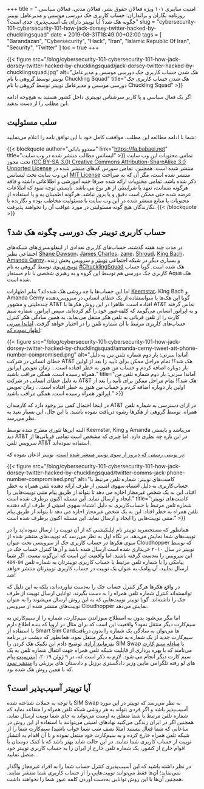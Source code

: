 +++
title = "امنیت سایبری ۱۰۱ ویژه فعالان حقوق بشر، فعالان مدنی، فعالان سیاسی، روزنامه نگاران و براندازان: حساب کاربری جک دورسی موسس و مدیرعامل توییتر چگونه هک شد؟ آیا توییتر دارای یک آسیب‌پذیری جدی است؟"
slug = "cybersecurity-101-cybersecurity-101-how-jack-dorsey-twitter-hacked-by-chucklingsquad"
date = 2019-08-31T18:49:00+02:00
tags = [ "Barandazan", "Cybersecurity", "Hack", "Iran", "Islamic Republic Of Iran", "Security", "Twitter" ]
toc = true
+++

{{< figure src="/blog/cybersecurity-101-cybersecurity-101-how-jack-dorsey-twitter-hacked-by-chucklingsquad/jack-dorsey-twitter-hacked-by-chucklingsquad.jpg" alt="هک شدن حساب کاربری جک دورسی موسس و مدیرعامل توییتر توسط گروهی با نام Chuckling Squad" title="هک شدن حساب کاربری جک دورسی موسس و مدیرعامل توییتر توسط گروهی با نام Chuckling Squad" >}}

اگر یک فعال سیاسی و یا کاربر سرشناس توییتری داخل کشور هستید به هیچ‌وجه ادامه این مطلب را از دست ندهید.

<!--more-->

## سلب مسئولیت

شما با ادامه مطالعه این مطلب، موافقت کامل خود با این توافق نامه را اعلام می‌نمایید:

{{< blockquote author="ممدوو بابائی" link="https://fa.babaei.net" title="لیسانس مطالب منتشر شده در وب سایت" >}}
تمامی محتویات این وب سایت تحت مجوز <a rel="license" href="https://creativecommons.org/licenses/by-sa/3.0/deed.fa" target="_blank">(CC BY-SA 3.0) Creative Commons Attribution-ShareAlike 3.0 Unported License</a> منتشر شده است. همچنین، تمامی سورس کدهای منتشر شده در این وب سایت تحت لیسانس <a rel="license" href="http://opensource.org/licenses/MIT" target="_blank">MIT License</a> منتشر شده است، مگر آن که به صراحت ذکر شده باشد. تمامی محتویات ارائه شده صرفا جنبه آموزشی و اطلاعاتی داشته و فاقد هرگونه ضمانت، تعهد یا شرایطی از هر نوع می باشد. بایستی توجه نمود که اطلاعات عرضه شده حتی ممکن است دقیق و یا بروز نباشد. هرگونه اطمینان به و یا استفاده از محتویات یا منابع منتشر شده در این وب سایت با مسئولیت مخاطب بوده و نگارنده یا نگارندگان هیچ گونه مسئولیتی در مورد عواقب آن را نخواهند پذیرفت.
{{< /blockquote >}}

## حساب کاربری توییتر جک دورسی چگونه هک شد؟

در مدت چند هفته گذشته، حساب‌های کاربری تعدادی از اینفلونسری‌های شبکه‌های اجتماعی نظیر [Shane Dawson](https://twitter.com/shanedawson)، [James Charles](https://twitter.com/jamescharles)، [zane](https://twitter.com/zane)، [Shroud](https://twitter.com/shroud)، [King Bach](https://twitter.com/KingBach)، [Amanda Cerny](https://twitter.com/AmandaCerny)، و بسیاری دیگر در شبکه‌ اجتماعی [توییتر](https://twitter.com/) و سرویس پخش زنده [توییچ.تی‌وی](https://www.twitch.tv/) توسط گروهی به نام [#ChucklingSquad](https://twitter.com/hashtag/ChucklingSquad?src=hash) هک شده است. گویا حساب کاربری جک دورسی هم توسط این گروه و به رهبری شخصی با نام مستعار Aqua هک شده است.

اما این حساب‌ها با چه روشی هک شده‌اند؟ بنابر اظهارات [Keemstar](https://twitter.com/KEEMSTAR)، King Bach و Amanda Cerny گویا این هک‌ها با سواستفاده از یک خطای انسانی در سرویس‌دهنده چندملیتی و مشهور AT&T افتاده است. ظاهرا در این روش هکر‌ها با AT&T تماس گرفته و به اپراتور انسانی می‌گویند که کلمه‌عبور خود را گم کرده‌اند. سپس اپراتور، شماره سیم کارت را از تلفن قربانی به تلفن هکر منتقل می‌نماید. به همین سادگی هکر کنترل حساب‌های کاربری مرتبط با آن شماره تلفن را در اختیار خواهد گرفت. [آماندا سرنی اظهار نموده که](https://web.archive.org/save/https://twitter.com/AmandaCerny/status/1164903843118768130):

{{< figure src="/blog/cybersecurity-101-cybersecurity-101-how-jack-dorsey-twitter-hacked-by-chucklingsquad/amanda-cerny-tweet-att-phone-number-compromised.png" alt="آماندا سرنی: بار دوم شماره تلفن من به دلیل خطای انسانی در شرکت AT&T هک شد؟! تمام مراحل ممکن برای تأیید را بعد از اولین بار دوباره اضافه کردم و حساب من هنوز به خطر افتاده است... زمان تعویض اپراتور همراه رسیده است. همگی مراقب باشید." title="آماندا سرنی: بار دوم شماره تلفن من به دلیل خطای انسانی در شرکت AT&T هک شد؟! تمام مراحل ممکن برای تأیید را بعد از اولین بار دوباره اضافه کردم و حساب من هنوز به خطر افتاده است... زمان تعویض اپراتور همراه رسیده است. همگی مراقب باشید." >}}

در اینجا احتمال کمی نیز وجود دارد که کارمندان AT&T در ازای دسترسی به شماره تلفن همراه، توسط گروهی از هکرها رشوه دریافت نموده باشند. با این حال، این بسیار بعید به نظر می‌رسد.

البته این‌ها تئوری مطرح شده توسط Keemstar, King و Amanda می‌باشد و بایستی دید AT&T در این باره چه نظری دارد. اما چیزی که مشخص است تمامی قربانی‌ها از سرویس تلفن AT&T استفاده نموده‌اند.

[در توییتی رسمی که دیروز از سوی توییتر منتشر شده است](https://web.archive.org/web/20190831191244/https:/twitter.com/TwitterComms/status/1167591003143847936)، توییتر اذعان نموده که:

{{< figure src="/blog/cybersecurity-101-cybersecurity-101-how-jack-dorsey-twitter-hacked-by-chucklingsquad/twitter-comms-jack-phone-number-compromised.png" alt="کامنت‌های توییتر: شماره تلفن مرتبط با حساب‌کاربری به دلیل اشتباه سهوی امنیتی از طرف ارائه دهنده تلفن همراه به خطر افتاد. این به یک شخص غیرمجاز اجازه می دهد تا بتواند از طریق پیام متنی توییت‌هایی را ایجاد و ارسال نماید. این مسئله اکنون برطرف شده است." title="کامنت‌های توییتر: شماره تلفن مرتبط با حساب‌کاربری به دلیل اشتباه سهوی امنیتی از طرف ارائه دهنده تلفن همراه به خطر افتاد. این به یک شخص غیرمجاز اجازه می دهد تا بتواند از طریق پیام متنی توییت‌هایی را ایجاد و ارسال نماید. این مسئله اکنون برطرف شده است." >}}

همانطور که مستحضرید توییتر نام اپلیکیشنی که از آن توییت را ارسال نموده‌اید را در توییت‌های شما نمایش می‌دهد.  در نگاه اول به نظر می‌رسد که توییت‌های منتشر شده از سوی هکرها در حساب کاربری جک از سرویسی تحت عنوان Cloudhopper که توسط توییتر در سال ۲۰۱۰ خریداری شده است ارسال شده باشد و آن‌ها کنترل حساب جک در این سرویس را به‌دست گرفته باشند. اما واقعیت این‌ است که این‌گونه نیست. اگر شما پیامکی را با شماره تلفن مرتبط با حساب کاربری توییترتان به شماره تلفن <span dir="rtl"><code>404-04</code></span> ارسال نمایید، آن پیامک به عنوان یک توییت در حساب کاربری توییترتان منتشر خواهد شد!

در واقع هکرها هرگز کنترل حساب جک را به‌دست نیاورده‌اند، بلکه به این دلیل که توانسته‌اند کنترل شماره تلفن همراه را به دست بگیرند، توانایی ارسال توییت از طرف جک را داشته‌اند. گویا توییتر توییت‌هایی که به این روش ارسال می‌شوند را به عنوان توییت‌های منتشر شده از سرویس Cloudhopper نمایش می‌دهد.

اما مگر می‌شود بدون به اصطلاح سوزاندن سیم‌کارت، شماره را از سیم‌کارتی به سیم‌کارت دیگر منتقل نمود؟ واقعیت این است که برای مثال در اروپا که بنده اطلاع دارم با استفاده از Smart Sim Cardها می‌توان به سادگی یک شماره را بدون دریافت سیم‌کارت جدید از یک شماره به شماره دیگر منتقل نمود. همانطور که دیشب در برنامه [بفرمایید آزادی](http://tvazadi.com/category/%D8%A8%D9%81%D8%B1%D9%85%D8%A7%DB%8C%DB%8C%D8%AF-%D8%A2%D8%B2%D8%A7%D8%AF%DB%8C/) توضیح دادم این تکنیک هک کردن را SIM Swap یا [مبادله سیم کارت](https://en.wikipedia.org/wiki/SIM_swap_scam) می‌نامند که با بهره برداری از قابلیت شبکه تلفن همراه جهت انتقال شماره تلفن به یک سیم کارت دیگر انجام می شود. لازم به ذکر است که، در ۹ ژوئن ۲۰۱۹، [اینترسپت](https://fa.wikipedia.org/wiki/%D8%A7%DB%8C%D9%86%D8%AA%D8%B1%D8%B3%D9%BE%D8%AA) پیام های لو رفته تلگرامی مابین وزیر دادگستری برزیل و دادستان های برزیلی را [منتشر نمود](https://noticias.uol.com.br/tecnologia/noticias/redacao/2019/06/10/como-hackers-tiveram-acesso-a-conversas-privadas-de-sergio-moro.htm) که با همین روش هک شده بود.

## آیا توییتر آسیب‌پذیر است؟

با توجه به حملات شناخته شده SIM Swap به نظر می‌رسد که توییتر در این مورد آسیب‌پذیر باشد و اگر فردی بتواند به هر روشی شبکه تلفن همراه را متقاعد نماید که شماره تلفن مرتبط با شما متعلق به اوست می‌تواند به جای شما توییت ارسال نماید. همچنین اگر در ایران زندگی می‌کنید نهادهای امنیتی می‌توانند با استفاده از این روش در ساعاتی که شما فعال نیستید (مثلا نصف شب شما خواب باشید) سیم‌کارت شما را از شبکه تلفن همراه خارج کرده و به سیم‌کارت خود منتقل نموده و با آن اقدام به انتشار توییت از حساب کاربری شما نمایند. در این حالت شاید بهتر باشد که با کمک دوستان یا اقوام خارج از کشور، یک شماره تلفن خارج از ایران را به حساب کاربری توییتر خود متصل نمایید.

در نظر داشته باشید که این آسیب‌پذیری کنترل حساب شما را به افراد غیرمجاز واگذار نمی‌نماید؛ آن‌ها فقط می‌توانند توییت‌هایی را از حساب کاربری شما منتشر نمایند. همچنین آن‌ها با این روش توانایی به‌دست آوردن کلمه عبور شما را نخواهند داشت.
